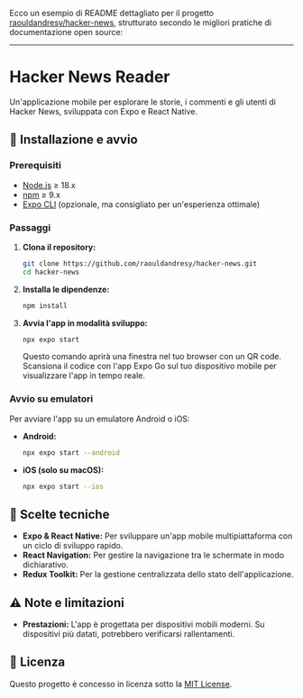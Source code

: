 Ecco un esempio di README dettagliato per il progetto [raouldandresy/hacker-news](https://github.com/raouldandresy/hacker-news), strutturato secondo le migliori pratiche di documentazione open source:

---

# Hacker News Reader

Un'applicazione mobile per esplorare le storie, i commenti e gli utenti di Hacker News, sviluppata con Expo e React Native.

## 🚀 Installazione e avvio

### Prerequisiti

* [Node.js](https://nodejs.org/) ≥ 18.x
* [npm](https://www.npmjs.com/) ≥ 9.x
* [Expo CLI](https://docs.expo.dev/get-started/installation/) (opzionale, ma consigliato per un'esperienza ottimale)

### Passaggi

1. **Clona il repository:**

   ```bash
   git clone https://github.com/raouldandresy/hacker-news.git
   cd hacker-news
   ```

2. **Installa le dipendenze:**

   ```bash
   npm install
   ```

3. **Avvia l'app in modalità sviluppo:**

   ```bash
   npx expo start
   ```

   Questo comando aprirà una finestra nel tuo browser con un QR code. Scansiona il codice con l'app Expo Go sul tuo dispositivo mobile per visualizzare l'app in tempo reale.

### Avvio su emulatori

Per avviare l'app su un emulatore Android o iOS:

* **Android:**

  ```bash
  npx expo start --android
  ```

* **iOS (solo su macOS):**

  ```bash
  npx expo start --ios
  ```

## 🧠 Scelte tecniche

* **Expo & React Native:** Per sviluppare un'app mobile multipiattaforma con un ciclo di sviluppo rapido.
* **React Navigation:** Per gestire la navigazione tra le schermate in modo dichiarativo.
* **Redux Toolkit:** Per la gestione centralizzata dello stato dell'applicazione.

## ⚠️ Note e limitazioni

* **Prestazioni:** L'app è progettata per dispositivi mobili moderni. Su dispositivi più datati, potrebbero verificarsi rallentamenti.

## 📄 Licenza

Questo progetto è concesso in licenza sotto la [MIT License](https://opensource.org/licenses/MIT).
